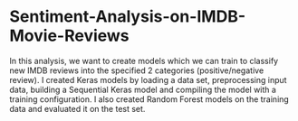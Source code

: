 # Sentiment-Analysis-on-IMDB-Movie-Reviews
In this analysis, we want to create models which we can train to classify new IMDB reviews into the specified 2 categories (positive/negative review). I created Keras models by loading a data set, preprocessing input data, building a Sequential Keras model and compiling the model with a training configuration. I also created Random Forest models on the training data and evaluated it on the test set.
